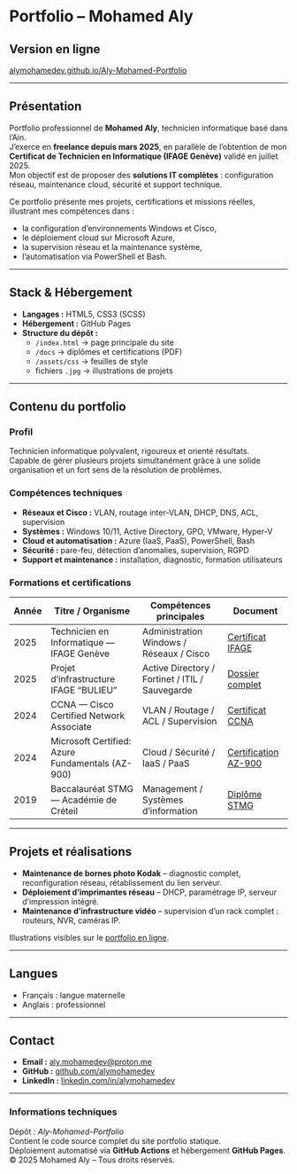 # Portfolio – Mohamed Aly

## Version en ligne  
[alymohamedev.github.io/Aly-Mohamed-Portfolio](https://alymohamedev.github.io/Aly-Mohamed-Portfolio)

---

## Présentation

Portfolio professionnel de **Mohamed Aly**, technicien informatique basé dans l’Ain.  
J’exerce en **freelance depuis mars 2025**, en parallèle de l’obtention de mon **Certificat de Technicien en Informatique (IFAGE Genève)** validé en juillet 2025.  
Mon objectif est de proposer des **solutions IT complètes** : configuration réseau, maintenance cloud, sécurité et support technique.

Ce portfolio présente mes projets, certifications et missions réelles, illustrant mes compétences dans :
- la configuration d’environnements Windows et Cisco,  
- le déploiement cloud sur Microsoft Azure,  
- la supervision réseau et la maintenance système,  
- l’automatisation via PowerShell et Bash.

---

## Stack & Hébergement

- **Langages :** HTML5, CSS3 (SCSS)
- **Hébergement :** GitHub Pages
- **Structure du dépôt :**  
  - `/index.html` → page principale du site  
  - `/docs` → diplômes et certifications (PDF)  
  - `/assets/css` → feuilles de style  
  - fichiers `.jpg` → illustrations de projets  

---

## Contenu du portfolio

### Profil
Technicien informatique polyvalent, rigoureux et orienté résultats.  
Capable de gérer plusieurs projets simultanément grâce à une solide organisation et un fort sens de la résolution de problèmes.

### Compétences techniques
- **Réseaux et Cisco :** VLAN, routage inter-VLAN, DHCP, DNS, ACL, supervision  
- **Systèmes :** Windows 10/11, Active Directory, GPO, VMware, Hyper-V  
- **Cloud et automatisation :** Azure (IaaS, PaaS), PowerShell, Bash  
- **Sécurité :** pare-feu, détection d’anomalies, supervision, RGPD  
- **Support et maintenance :** installation, diagnostic, formation utilisateurs  

### Formations et certifications
| Année | Titre / Organisme | Compétences principales | Document |
|-------|--------------------|--------------------------|-----------|
| 2025 | Technicien en Informatique — IFAGE Genève | Administration Windows / Réseaux / Cisco | [Certificat IFAGE](docs/certif-ifage.pdf) |
| 2025 | Projet d’infrastructure IFAGE “BULIEU” | Active Directory / Fortinet / ITIL / Sauvegarde | [Dossier complet](docs/Dossier-Bulieu-Aly-Final.pdf) |
| 2024 | CCNA — Cisco Certified Network Associate | VLAN / Routage / ACL / Supervision | [Certificat CCNA](docs/ccna_certificate.pdf) |
| 2024 | Microsoft Certified: Azure Fundamentals (AZ-900) | Cloud / Sécurité / IaaS / PaaS | [Certification AZ-900](docs/az900.pdf) |
| 2019 | Baccalauréat STMG — Académie de Créteil | Management / Systèmes d’information | [Diplôme STMG](docs/bac.pdf) |

---

## Projets et réalisations
- **Maintenance de bornes photo Kodak** – diagnostic complet, reconfiguration réseau, rétablissement du lien serveur.  
- **Déploiement d’imprimantes réseau** – DHCP, paramétrage IP, serveur d’impression intégré.  
- **Maintenance d’infrastructure vidéo** – supervision d’un rack complet : routeurs, NVR, caméras IP.

Illustrations visibles sur le [portfolio en ligne](https://alymohamedev.github.io/Aly-Mohamed-Portfolio).

---

## Langues
- Français : langue maternelle  
- Anglais : professionnel  

---

## Contact
- **Email :** [aly.mohamedev@proton.me](mailto:alymohamedev@proton.me)  
- **GitHub :** [github.com/alymohamedev](https://github.com/alymohamedev)  
- **LinkedIn :** [linkedin.com/in/alymohamedev](https://www.linkedin.com/in/alymohamedev)

---

### Informations techniques
Dépôt : *Aly-Mohamed-Portfolio*  
Contient le code source complet du site portfolio statique.  
Déploiement automatisé via **GitHub Actions** et hébergement **GitHub Pages**.  
© 2025 Mohamed Aly – Tous droits réservés.
